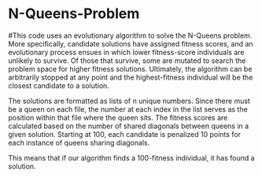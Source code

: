 # N-Queens-Problem

#This code uses an evolutionary algorithm to solve the N-Queens problem. More specifically, candidate solutions have assigned fitness scores, and an evolutionary process ensues in which lower fitness-score individuals are unlikely to survive. Of those that survive, some are mutated to search the problem space for higher fitness solutions. Ultimately, the 
algorithm can be arbitrarily stopped at any point and the highest-fitness individual will be the closest candidate to a solution. 

The solutions are formatted as lists of n unique numbers. Since there must be a queen on each file, the number at each index in the list serves as the position within that file where the queen sits. The fitness scores are calculated based on the number of shared diagonals between queens in a given solution. Starting at 100, each candidate is penalized 10 points for each instance of queens sharing diagonals. 

This means that if our algorithm finds a 100-fitness individual, it has found a solution.
